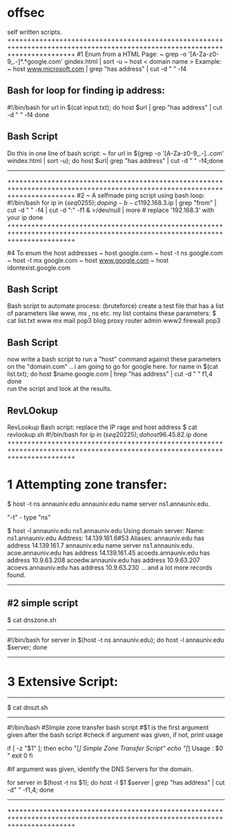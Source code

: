 # offsec
self written scripts.
+++++++++++++++++++++++++++++++++++++++++++++++++++++++++++++++++++++++++++++++++++++++++++++++++++++++++++++++++++++++++++++
#1 Enum from a HTML Page:
~ grep -o '[A-Za-z0-9_\.-]*\.*google.com' gindex.html | sort -u
~ host < domain name >
Example:
~ host www.microsoft.com | grep "has address" | cut -d " " -f4

Bash for loop for finding ip address:         
-----------------------------------------------------------------------------------------------------------------------------
#!/bin/bash
for url in $(cat input.txt);
    do
        host $url | grep "has address" | cut -d " " -f4
    done
    
Bash Script
-----------------------------------------------------------------------------------------------------------------------------
Do this in one line of bash script:
~ for url in $(grep -o '[A-Za-z0-9_\.-]*\.*.com' windex.html | sort -u); do host $url| grep "has address" | cut -d " " -f4;done

-----------------------------------------------------------------------------------------------------------------------------
+++++++++++++++++++++++++++++++++++++++++++++++++++++++++++++++++++++++++++++++++++++++++++++++++++++++++++++++++++++++++++++
#2 ~ A selfmade ping script using bash loop: 
#!/bin/bash
    for ip in $(seq 0 255);
        do
            ping -b -c 1 192.168.3.$ip | grep "from" | cut -d " " -f4 | cut -d ":" -f1 & >/dev/null | more
            # replace '192.168.3' with your ip
        done
+++++++++++++++++++++++++++++++++++++++++++++++++++++++++++++++++++++++++++++++++++++++++++++++++++++++++++++++++++++++++++++

#4 To enum the host addresses 
~    host google.com 
~    host -t ns google.com
~    host -t mx google.com
~    host www.google.com
~    host idontexist.google.com

Bash Script
-----------------------------------------------------------------------------------------------------------------------------
Bash script to automate process: (bruteforce)
create a test file that has a list of parameters like www, mx , ns etc.
my list contains these parameters:
$ cat list.txt 
www
mx
mail
pop3
blog
proxy
router
admin
www2
firewall
pop3

Bash Script
-----------------------------------------------------------------------------------------------------------------------------
now write a bash script to run a "host" command against these parameters on the "domain.com" .. i am going to go for google here.
for name in $(cat list.txt);
    do
        host $name.google.com | hrep "has address" | cut -d " " f1,4
    done    
run the script and look at the results.

RevLOokup
-----------------------------------------------------------------------------------------------------------------------------
RevLookup Bash script:
replace the IP rage and host address 
$ cat revlookup.sh 
#!/bin/bash
for ip in $(seq 20 225);
 do
  host 96.45.82.$ip
 done
+++++++++++++++++++++++++++++++++++++++++++++++++++++++++++++++++++++++++++++++++++++++++++++++++++++++++++++++++++++++++++++
# 1 Attempting zone transfer:
$ host -t ns annauniv.edu 
annauniv.edu name server ns1.annauniv.edu.

"-t" - type 
"ns" <nameserver>

$ host -l annauniv.edu ns1.annauniv.edu
Using domain server:
Name: ns1.annauniv.edu
Address: 14.139.161.6#53
Aliases: 
annauniv.edu has address 14.139.161.7
annauniv.edu name server ns1.annauniv.edu.
acoe.annauniv.edu has address 14.139.161.45
acoeds.annauniv.edu has address 10.9.63.208
acoedw.annauniv.edu has address 10.9.63.207
acoevs.annauniv.edu has address 10.9.63.230
... 
and a lot more records found.

-----------------------------------------------------------------------------------------------------------------------------
#2 simple script 
----------------
$ cat dnszone.sh 

--------------------------------------------------------
#!/bin/bash
for server in $(host -t ns annauniv.edu);
 do
  host -l annauniv.edu $server;
 done

-----------------------------------------------------------------------------------------------------------------------------
# 3 Extensive Script:
--------------------
$ cat dnszt.sh 

-------------------------------------------------------

#!/bin/bash
#SImple zone transfer bash script
#$1 is the first argument given after the bash script
#check if argument was given, if not, print usage

if [ -z "$1" ];
 then
  echo "[*] Simple Zone Transfer Script"
  echo "[*] Usage : $0 <domain name>"
  exit 0
fi

#if argument was given, identify the DNS Servers for the domain.

for server in $(host -t ns $1);
 do
  host -l $1 $server | grep "has address" | cut -d" " -f1,4;
 done

-----------------------------------------------------------------------------------------------------------------------------
+++++++++++++++++++++++++++++++++++++++++++++++++++++++++++++++++++++++++++++++++++++++++++++++++++++++++++++++++++++++++++++
